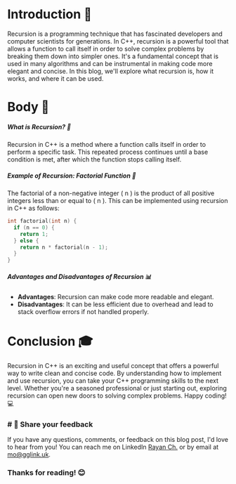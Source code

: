 # Introduction 🚀
Recursion is a programming technique that has fascinated developers and computer scientists for generations. In C++, recursion is a powerful tool that allows a function to call itself in order to solve complex problems by breaking them down into simpler ones. It's a fundamental concept that is used in many algorithms and can be instrumental in making code more elegant and concise. In this blog, we'll explore what recursion is, how it works, and where it can be used.

# Body 🧠

##### What is Recursion? 🤔
Recursion in C++ is a method where a function calls itself in order to perform a specific task. This repeated process continues until a base condition is met, after which the function stops calling itself.

##### Example of Recursion: Factorial Function 📝
The factorial of a non-negative integer \( n \) is the product of all positive integers less than or equal to \( n \). This can be implemented using recursion in C++ as follows:

```cpp
int factorial(int n) {
  if (n == 0) {
    return 1;
  } else {
    return n * factorial(n - 1);
  }
}
```

##### Advantages and Disadvantages of Recursion 📊
* **Advantages**: Recursion can make code more readable and elegant.
* **Disadvantages**: It can be less efficient due to overhead and lead to stack overflow errors if not handled properly.

# Conclusion 🎓
Recursion in C++ is an exciting and useful concept that offers a powerful way to write clean and concise code. By understanding how to implement and use recursion, you can take your C++ programming skills to the next level. Whether you're a seasoned professional or just starting out, exploring recursion can open new doors to solving complex problems. Happy coding! 💻

### # 📣 Share your feedback

If you have any questions, comments, or feedback on this blog post, I'd love to hear from you! You can reach me on LinkedIn [Rayan Ch.](https://www.linkedin.com/in/rayan-ch-b787ab224/) or by email at [mo@gglink.uk](mailto:mo@gglink.uk).

### Thanks for reading! 😊
